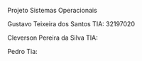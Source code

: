 Projeto Sistemas Operacionais

Gustavo Teixeira dos Santos  TIA: 32197020

Cleverson Pereira da Silva  TIA: 

Pedro  Tia:
